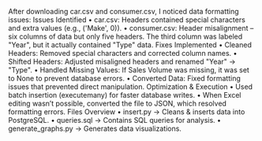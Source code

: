 After downloading car.csv and consumer.csv, I noticed data formatting issues:
Issues Identified
•	car.csv: Headers contained special characters and extra values (e.g., ('Make', 0)).
•	consumer.csv: Header misalignment – six columns of data but only five headers. The third column was labeled "Year", but it actually contained "Type" data.
Fixes Implemented
•	Cleaned Headers: Removed special characters and corrected column names.
•	Shifted Headers: Adjusted misaligned headers and renamed "Year" → "Type".
•	Handled Missing Values: If Sales Volume was missing, it was set to None to prevent database errors.
•	Converted Data: Fixed formatting issues that prevented direct manipulation.
Optimization & Execution
•	Used batch insertion (executemany) for faster database writes.
•	When Excel editing wasn’t possible, converted the file to JSON, which resolved formatting errors.
Files Overview
•	insert.py → Cleans & inserts data into PostgreSQL.
•	queries.sql → Contains SQL queries for analysis.
•	generate_graphs.py → Generates data visualizations.
